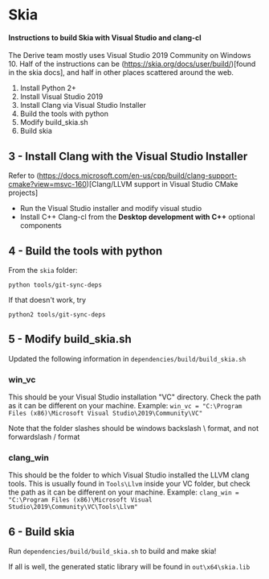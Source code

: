 # Skia
#### Instructions to build Skia with Visual Studio and clang-cl

The Derive team mostly uses Visual Studio 2019 Community on Windows 10.
Half of the instructions can be (https://skia.org/docs/user/build/)[found in the skia docs], and half in other places scattered around the web.

1. Install Python 2+
2. Install Visual Studio 2019
3. Install Clang via Visual Studio Installer
4. Build the tools with python
5. Modify build_skia.sh
6. Build skia

## 3 - Install Clang with the Visual Studio Installer

Refer to (https://docs.microsoft.com/en-us/cpp/build/clang-support-cmake?view=msvc-160)[Clang/LLVM support in Visual Studio CMake projects]

* Run the Visual Studio installer and modify visual studio
* Install C++ Clang-cl from the **Desktop development with C++** optional components

## 4 - Build the tools with python

From the `skia` folder:

`python tools/git-sync-deps`

If that doesn't work, try

`python2 tools/git-sync-deps`

## 5 - Modify build_skia.sh

Updated the following information in `dependencies/build/build_skia.sh`

### win_vc
This should be your Visual Studio installation "VC" directory. Check the path as it can be different on your machine. Example:
`win_vc = "C:\Program Files (x86)\Microsoft Visual Studio\2019\Community\VC"`

Note that the folder slashes should be windows backslash \ format, and not forwardslash / format

### clang_win
This should be the folder to which Visual Studio installed the LLVM clang tools. This is usually found in `Tools\Llvm` inside your VC folder, but check the path as it can be different on your machine. Example:
`clang_win = "C:\Program Files (x86)\Microsoft Visual Studio\2019\Community\VC\Tools\Llvm"`

## 6 - Build skia
Run `dependencies/build/build_skia.sh` to build and make skia!

If all is well, the generated static library will be found in `out\x64\skia.lib`
